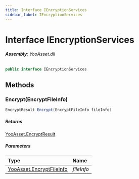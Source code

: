 ```yaml
---
title: Interface IEncryptionServices
sidebar_label: IEncryptionServices
---
```

# Interface IEncryptionServices


###### **Assembly**: YooAsset.dll

```csharp title="Declaration"
public interface IEncryptionServices
```
## Methods
### Encrypt(EncryptFileInfo)


```csharp title="Declaration"
EncryptResult Encrypt(EncryptFileInfo fileInfo)
```

##### Returns

[YooAsset.EncryptResult](../YooAsset/EncryptResult.md)

##### Parameters

| Type | Name |
|:--- |:--- |
| [YooAsset.EncryptFileInfo](../YooAsset/EncryptFileInfo.md) | *fileInfo* |

